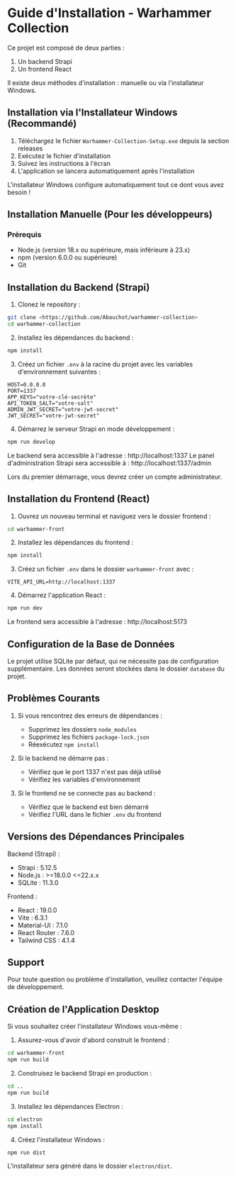 # Guide d'Installation - Warhammer Collection

Ce projet est composé de deux parties :
1. Un backend Strapi
2. Un frontend React

Il existe deux méthodes d'installation : manuelle ou via l'installateur Windows.

## Installation via l'Installateur Windows (Recommandé)

1. Téléchargez le fichier `Warhammer-Collection-Setup.exe` depuis la section releases
2. Exécutez le fichier d'installation
3. Suivez les instructions à l'écran
4. L'application se lancera automatiquement après l'installation

L'installateur Windows configure automatiquement tout ce dont vous avez besoin !

## Installation Manuelle (Pour les développeurs)

### Prérequis

- Node.js (version 18.x ou supérieure, mais inférieure à 23.x)
- npm (version 6.0.0 ou supérieure)
- Git

## Installation du Backend (Strapi)

1. Clonez le repository :
```bash
git clone <https://github.com/Abauchot/warhammer-collection>
cd warhammer-collection
```

2. Installez les dépendances du backend :
```bash
npm install
```

3. Créez un fichier `.env` à la racine du projet avec les variables d'environnement suivantes :
```
HOST=0.0.0.0
PORT=1337
APP_KEYS="votre-clé-secrète"
API_TOKEN_SALT="votre-salt"
ADMIN_JWT_SECRET="votre-jwt-secret"
JWT_SECRET="votre-jwt-secret"
```

4. Démarrez le serveur Strapi en mode développement :
```bash
npm run develop
```

Le backend sera accessible à l'adresse : http://localhost:1337
Le panel d'administration Strapi sera accessible à : http://localhost:1337/admin

Lors du premier démarrage, vous devrez créer un compte administrateur.

## Installation du Frontend (React)

1. Ouvrez un nouveau terminal et naviguez vers le dossier frontend :
```bash
cd warhammer-front
```

2. Installez les dépendances du frontend :
```bash
npm install
```

3. Créez un fichier `.env` dans le dossier `warhammer-front` avec :
```
VITE_API_URL=http://localhost:1337
```

4. Démarrez l'application React :
```bash
npm run dev
```

Le frontend sera accessible à l'adresse : http://localhost:5173

## Configuration de la Base de Données

Le projet utilise SQLite par défaut, qui ne nécessite pas de configuration supplémentaire.
Les données seront stockées dans le dossier `database` du projet.

## Problèmes Courants

1. Si vous rencontrez des erreurs de dépendances :
   - Supprimez les dossiers `node_modules`
   - Supprimez les fichiers `package-lock.json`
   - Réexécutez `npm install`

2. Si le backend ne démarre pas :
   - Vérifiez que le port 1337 n'est pas déjà utilisé
   - Vérifiez les variables d'environnement

3. Si le frontend ne se connecte pas au backend :
   - Vérifiez que le backend est bien démarré
   - Vérifiez l'URL dans le fichier `.env` du frontend

## Versions des Dépendances Principales

Backend (Strapi) :
- Strapi : 5.12.5
- Node.js : >=18.0.0 <=22.x.x
- SQLite : 11.3.0

Frontend :
- React : 19.0.0
- Vite : 6.3.1
- Material-UI : 7.1.0
- React Router : 7.6.0
- Tailwind CSS : 4.1.4

## Support

Pour toute question ou problème d'installation, veuillez contacter l'équipe de développement.

## Création de l'Application Desktop

Si vous souhaitez créer l'installateur Windows vous-même :

1. Assurez-vous d'avoir d'abord construit le frontend :
```bash
cd warhammer-front
npm run build
```

2. Construisez le backend Strapi en production :
```bash
cd ..
npm run build
```

3. Installez les dépendances Electron :
```bash
cd electron
npm install
```

4. Créez l'installateur Windows :
```bash
npm run dist
```

L'installateur sera généré dans le dossier `electron/dist`.
